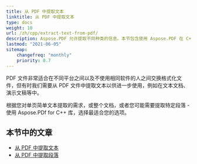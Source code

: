 ```yaml
---
title: 从 PDF 中提取文本
linktitle: 从 PDF 中提取文本
type: docs
weight: 10
url: /zh/cpp/extract-text-from-pdf/
description: Aspose.PDF 允许提取不同种类的信息。本节包含使用 Aspose.PDF 在 C++ 中从 PDF 文档中提取文本的文章。
lastmod: "2021-06-05"
sitemap:
    changefreq: "monthly"
    priority: 0.7
---
```


PDF 文件非常适合在不同平台之间以及不使用相同软件的人之间交换格式化文件，但有时我们需要从 PDF 文件中提取文本以供进一步使用，例如在文本文档、演示文稿等中。

根据您对单页简单文本提取的需求，或整个文档，或者您可能需要提取特定段落 - 使用 Aspose.PDf for C++ 库，选择最适合您的选项。

## 本节中的文章

- [从 PDF 中提取文本](/pdf/zh/cpp/extract-text-from-all-pdf/)
- [从 PDF 中提取段落](/pdf/zh/cpp/extract-paragraph-from-pdf/)